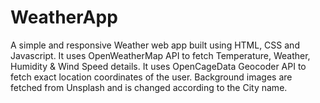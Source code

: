 # WeatherApp
A simple and responsive Weather web app built using HTML, CSS and Javascript. It uses OpenWeatherMap API to fetch Temperature, Weather, Humidity &amp; Wind Speed details. It uses OpenCageData Geocoder API to fetch exact location coordinates of the user. Background images are fetched from Unsplash and is changed according to the City name. 
